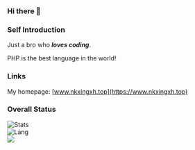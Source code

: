 ### Hi there 👋

### Self Introduction
Just a bro who ***loves coding***.

PHP is the best language in the world!

### Links

My homepage: [www.nkxingxh.top](https://www.nkxingxh.top)

### Overall Status
![Stats](https://github-readme-stats.vercel.app/api?username=nkxingxh&show_icons=true&icon_color=990000&title_color=990000)    
![Lang](https://github-readme-stats.vercel.app/api/top-langs/?username=nkxingxh&layout=compact&title_color=990000&hide=javascript,html,css)   
![](https://komarev.com/ghpvc/?username=nkxingxh)  


<!--
**nkxingxh/nkxingxh** is a ✨ _special_ ✨ repository because its `README.md` (this file) appears on your GitHub profile.

Here are some ideas to get you started:

- 🔭 I’m currently working on ...
- 🌱 I’m currently learning ...
- 👯 I’m looking to collaborate on ...
- 🤔 I’m looking for help with ...
- 💬 Ask me about ...
- 📫 How to reach me: ...
- 😄 Pronouns: ...
- ⚡ Fun fact: ...
-->
